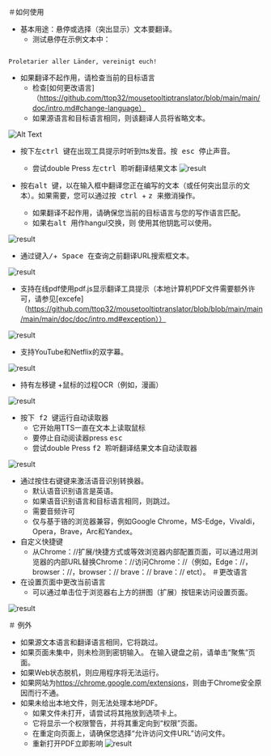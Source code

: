 ＃如何使用


- 基本用途：悬停或选择（突出显示）文本要翻译。
  - 测试悬停在示例文本中：
```console

Proletarier aller Länder, vereinigt euch!

```

  - 如果翻译不起作用，请检查当前的目标语言
    - 检查[如何更改语言]（https://github.com/ttop32/mousetooltiptranslator/blob/main/main/doc/intro.md#change-language）
    - 如果源语言和目标语言相同，则该翻译人员将省略文本。


![Alt Text](/doc/reagre.gif)



- 按下<kbd>左ctrl </kbd>键在出现工具提示时听到tts发音。按<kbd> esc </kbd>停止声音。
  - 尝试double Press <kbd>左ctrl </kbd>聆听翻译结果文本
![result](/doc/20.gif)



- 按<kbd>右alt </kbd>键，以在输入框中翻译您正在编写的文本（或任何突出显示的文本）。如果需要，您可以通过按<kbd> ctrl </kbd> + <kbd> z </kbd>来撤消操作。
  - 如果翻译不起作用，请确保您当前的目标语言与您的写作语言匹配。
  - 如果<kbd>右alt </kbd>用作hangul交换，则
使用其他钥匙可以使用。


![result](/doc/11.gif)



- 通过键入<kbd>/</kbd>+<kbd> Space </kbd>在查询之前翻译URL搜索框文本。


![result](/doc/21.gif)



- 支持在线pdf使用pdf.js显示翻译工具提示（本地计算机PDF文件需要额外许可，请参见[excefe]（https://github.com/ttop32/mousetooltiptranslator/blob/blob/main/main/main/main/doc/doc/intro.md#exception））


![result](/doc/12.gif)



- 支持YouTube和Netflix的双字幕。


![result](/doc/16.gif)



- 持有<kbd>左移</kbd>键 +鼠标的过程OCR（例如，漫画）


![result](/doc/15.gif)



- 按下<kbd> f2 </kbd>键运行自动读取器
  - 它开始用TTS一直在文本上读取鼠标
  - 要停止自动阅读器press <kbd> esc </kbd>
  - 尝试double Press <kbd> f2 </kbd>聆听翻译结果文本自动读取器


![result](/doc/30.gif)



- 通过按住<kbd>右键</kbd>键来激活语音识别转换器。
  - 默认语音识别语言是英语。
  - 如果语音识别语言和目标语言相同，则跳过。
  - 需要音频许可
  - 仅与基于铬的浏览器兼容，例如Google Chrome，MS-Edge，Vivaldi，Opera，Brave，Arc和Yandex。
- 自定义快捷键
  - 从Chrome：//扩展/快捷方式或等效浏览器内部配置页面，可以通过用浏览器的内部URL替换Chrome：//访问Chrome：//（例如，Edge：//，browser：//，browser：// brave：// brave：// etct）。
＃更改语言
- 在设置页面中更改当前语言
  - 可以通过单击位于浏览器右上方的拼图（扩展）按钮来访问设置页面。


![result](/doc/14.gif)





＃ 例外


- 如果源文本语言和翻译语言相同，它将跳过。
- 如果页面未集中，则未检测到密钥输入。
在输入键盘之前，请单击“聚焦”页面。
- 如果Web状态脱机，则应用程序将无法运行。
- 如果网站为<https://chrome.google.com/extensions>，则由于Chrome安全原因而行不通。
- 如果未给出本地文件，则无法处理本地PDF。
  - 如果文件未打开，请尝试将其拖放到选项卡上。
  - 它将显示一个权限警告，并将其重定向到“权限”页面。
  - 在重定向页面上，请确保您选择“允许访问文件URL”访问文件。
  - 重新打开PDF立即影响
![result](/doc/10.gif)
